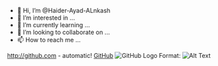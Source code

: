 - 👋 Hi, I’m @Haider-Ayad-ALnkash
- 👀 I’m interested in ...
- 🌱 I’m currently learning ...
- 💞️ I’m looking to collaborate on ...
- 📫 How to reach me ...

<!---
Haider-Ayad-ALnkash/Haider-Ayad-ALnkash is a ✨ special ✨ repository because its `README.md` (this file) appears on your GitHub profile.
You can click the Preview link to take a look at your changes.
--->
http://github.com - automatic!
[GitHub](http://github.com)
![GitHub Logo](/images/logo.png)
Format: ![Alt Text](url)
